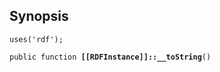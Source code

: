 ## Synopsis

<code>uses('rdf');</code>

<code>public function <b>[[RDFInstance]]::__toString</b>()</code>

